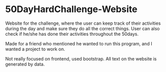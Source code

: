 # 50DayHardChallenge-Website

Website for the challenge, where the user can keep track of their activities during the day and make sure they do all the correct things. 
User can also check if he/she has done their activities throughout the 50days.

Made for a friend who mentioned he wanted to run this program, and I wanted a project to work on. 


Not really focused on frontend, used bootstrap. All text on the website is generated by data. 

